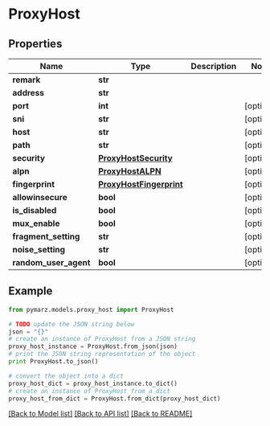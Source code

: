 # ProxyHost


## Properties
Name | Type | Description | Notes
------------ | ------------- | ------------- | -------------
**remark** | **str** |  | 
**address** | **str** |  | 
**port** | **int** |  | [optional] 
**sni** | **str** |  | [optional] 
**host** | **str** |  | [optional] 
**path** | **str** |  | [optional] 
**security** | [**ProxyHostSecurity**](ProxyHostSecurity.md) |  | [optional] 
**alpn** | [**ProxyHostALPN**](ProxyHostALPN.md) |  | [optional] 
**fingerprint** | [**ProxyHostFingerprint**](ProxyHostFingerprint.md) |  | [optional] 
**allowinsecure** | **bool** |  | [optional] 
**is_disabled** | **bool** |  | [optional] 
**mux_enable** | **bool** |  | [optional] 
**fragment_setting** | **str** |  | [optional] 
**noise_setting** | **str** |  | [optional] 
**random_user_agent** | **bool** |  | [optional] 

## Example

```python
from pymarz.models.proxy_host import ProxyHost

# TODO update the JSON string below
json = "{}"
# create an instance of ProxyHost from a JSON string
proxy_host_instance = ProxyHost.from_json(json)
# print the JSON string representation of the object
print ProxyHost.to_json()

# convert the object into a dict
proxy_host_dict = proxy_host_instance.to_dict()
# create an instance of ProxyHost from a dict
proxy_host_from_dict = ProxyHost.from_dict(proxy_host_dict)
```
[[Back to Model list]](../README.md#documentation-for-models) [[Back to API list]](../README.md#documentation-for-api-endpoints) [[Back to README]](../README.md)



